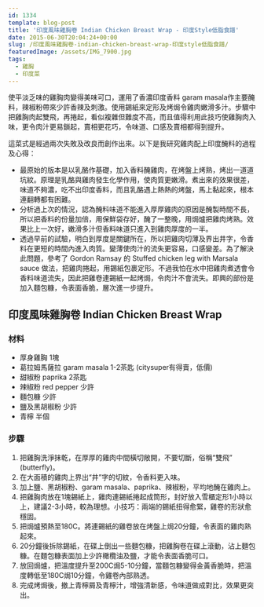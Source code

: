 ```yaml
---
id: 1334
template: blog-post
title: '印度風味雞胸卷 Indian Chicken Breast Wrap - 印度Style低脂食譜'
date: 2015-06-30T20:04:24+00:00
slug: /印度風味雞胸卷-indian-chicken-breast-wrap-印度style低脂食譜/
featuredImage: /assets/IMG_7900.jpg
tags:
  - 雞胸
  - 印度菜
---
```

使平淡乏味的雞胸肉變得美味可口，運用了香濃印度香料 garam masala作主要醃料，辣椒粉帶來少許香辣及刺激。使用錫紙來定形及烤焗令雞肉嫩滑多汁。步驟中把雞胸肉起雙飛，再捲起，看似複雜但難度不高，而且值得利用此技巧使雞胸肉入味，更令肉汁更易鎖起，賣相更花巧，令味道、口感及賣相都得到提升。

<!--more-->

這菜式是經過兩次失敗及改良而創作出來。以下是我研究雞肉配上印度醃料的過程及心得：

* 最原始的版本是以乳酪作基礎，加入香料醃雞肉，在烤盤上烤熟，烤出一道道坑紋。原理是乳酪與雞肉發生化學作用，使肉質更嫩滑。煮出來的效果很差，味道不夠濃，吃不出印度香料，而且乳酪遇上熱熱的烤盤，馬上黏起來，根本連翻轉都有困難。
* 分析過上次的情況，認為醃料味道不能進入厚厚雞肉的原因是醃製時間不長，所以把香料的份量加倍，用保鮮袋存好，醃了一整晚，用焗爐把雞肉烤熟。效果比上一次好，嫩滑多汁但香料味道只進入到雞肉厚度的一半。
* 透過早前的試驗，明白到厚度是關鍵所在，所以把雞肉切薄及界出井字，令香料在更短的時間內進入肉質。變薄使肉汁的流失更容易，口感變差。為了解決此問題，參考了 Gordon Ramsay 的 Stuffed chicken leg with Marsala sauce 做法，把雞肉捲起，用錫紙包裹定形。不過我怕在水中把雞肉煮透會令香料味道流失，因此把雞卷連錫紙一起烤焗，令肉汁不會流失。即興的部份是加入麵包糠，令表面香脆，層次進一步提升。

## 印度風味雞胸卷 Indian Chicken Breast Wrap

### 材料

* 厚身雞胸 1塊
* 葛拉姆馬薩拉 garam masala 1-2茶匙 (citysuper有得賣，低價)
* 甜椒粉 paprika 2茶匙
* 辣椒粉 red pepper 少許
* 麵包糠 少許
* 鹽及黑胡椒粉 少許
* 青檸 半個


### 步驟

  1. 把雞胸洗淨抹乾，在厚厚的雞肉中間橫切敞開，不要切斷，俗稱“雙飛” (butterfly)。
  2. 在大面積的雞肉上界出“井”字的切紋，令香料更入味。
  3. 加上鹽、黑胡椒粉、garam masala、paprika、辣椒粉，平均地醃在雞肉上。
  4. 把雞胸肉放在1塊錫紙上，雞肉連錫紙捲起成筒形，封好放入雪櫃定形1小時以上，建議2-3小時，較為理想。小技巧：兩端的錫紙扭得愈緊，雞卷的形狀愈穩固。
  5. 把焗爐預熱至180C。將連錫紙的雞卷放在烤盤上焗20分鐘，令表面的雞肉熟起來。
  6. 20分鐘後拆除錫紙，在碟上倒出一些麵包糠，把雞胸卷在碟上滾動，沾上麵包糠。在麵包糠表面加上少許橄欖油及鹽，才能令表面香脆可口。
  7. 放回焗爐，把溫度提升至200C焗5-10分鐘，當麵包糠變得金黃香脆時，把溫度轉低至180C焗10分鐘，令雞卷內部熟透。
  8. 完成烤焗後，撤上青檸屑及青檸汁，增強清新感，令味道做成對比，效果更突出。